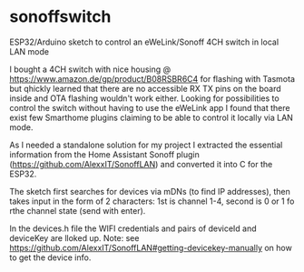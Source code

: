 # sonoffswitch
ESP32/Arduino sketch to control an eWeLink/Sonoff 4CH switch in local LAN mode

I bought a 4CH switch with nice housing @ https://www.amazon.de/gp/product/B08RSBR6C4 for flashing with Tasmota but qhickly learned that there are no accessible RX TX pins on the board inside and OTA flashing wouldn't work either. Looking for possibilities to control the switch without having to use the eWeLink app I found that there exist few Smarthome plugins claiming to be able to control it locally via LAN mode.

As I needed a standalone solution for my project I extracted the essential information from the Home Assistant Sonoff plugin (https://github.com/AlexxIT/SonoffLAN) and converted it into C for the ESP32.

The sketch first searches for devices via mDNs (to find IP addresses), then takes input in the form of 2 characters: 1st is channel 1-4, second is 0 or 1 fo rthe channel state (send with enter).

In the devices.h file the WIFI credentials and pairs of deviceId and deviceKey are lloked up. Note: see https://github.com/AlexxIT/SonoffLAN#getting-devicekey-manually on how to get the device info.
